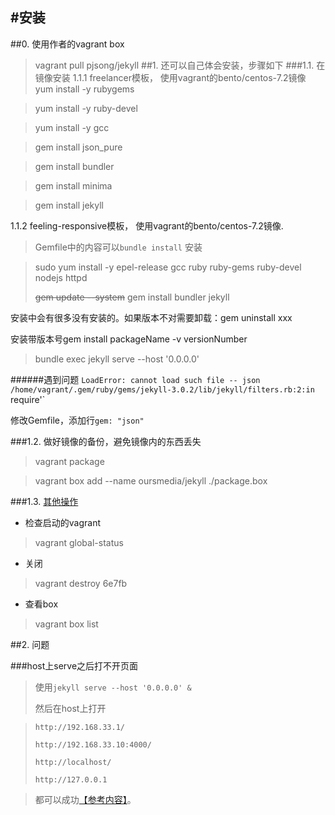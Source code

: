 #安装
---
##0. 使用作者的vagrant box
>vagrant pull pjsong/jekyll
##1. 还可以自己体会安装，步骤如下
###1.1. 在镜像安装
1.1.1 freelancer模板， 使用vagrant的bento/centos-7.2镜像
>yum install -y rubygems

>yum install -y ruby-devel

>yum install -y gcc

>gem install json_pure

>gem install bundler

>gem install minima

>gem install jekyll

1.1.2 feeling-responsive模板， 使用vagrant的bento/centos-7.2镜像. 

> Gemfile中的内容可以`bundle install` 安装

> sudo yum install -y  epel-release gcc ruby ruby-gems ruby-devel nodejs httpd
> 
> <del>gem update --system</del> 
> gem install bundler jekyll

安装中会有很多没有安装的。如果版本不对需要卸载：gem uninstall xxx

安装带版本号gem install packageName -v versionNumber

> bundle exec jekyll serve --host '0.0.0.0'

######遇到问题 
`LoadError: cannot load such file -- json
  /home/vagrant/.gem/ruby/gems/jekyll-3.0.2/lib/jekyll/filters.rb:2:in `require'`

修改Gemfile，添加行`gem: "json"`

###1.2. 做好镜像的备份，避免镜像内的东西丢失
> vagrant package

> vagrant box add --name oursmedia/jekyll ./package.box

###1.3. [其他操作](https://www.vagrantup.com/docs/cli/)
+ 检查启动的vagrant
>vagrant global-status

+ 关闭
>vagrant destroy 6e7fb

+ 查看box
>vagrant box list

##2. 问题

###host上serve之后打不开页面
>使用`jekyll serve --host '0.0.0.0' &`
>
>然后在host上打开

> `http://192.168.33.1/`
> 
> `http://192.168.33.10:4000/`
> 
> `http://localhost/`
> 
> `http://127.0.0.1`

> 都可以成功[【参考内容】](http://www.projectsnailtrail.org/blog/2015/04/14/setting-up-jekyll.html)。



